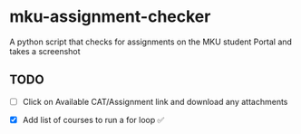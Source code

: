 # mku-assignment-checker
A python script that checks for assignments on the MKU student Portal and takes a screenshot
## TODO
- [ ] Click on Available CAT/Assignment link and download any attachments
- [x] Add list of courses to run a for loop ✅

